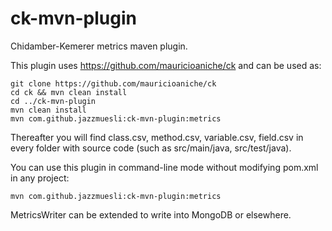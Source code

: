 # ck-mvn-plugin

Chidamber-Kemerer metrics maven plugin.

This plugin uses https://github.com/mauricioaniche/ck and can be used as:

	git clone https://github.com/mauricioaniche/ck
	cd ck && mvn clean install
	cd ../ck-mvn-plugin
	mvn clean install
	mvn com.github.jazzmuesli:ck-mvn-plugin:metrics

Thereafter you will find class.csv, method.csv, variable.csv, field.csv in every folder with source code (such as src/main/java, src/test/java).

You can use this plugin in command-line mode without modifying pom.xml in any project:

	mvn com.github.jazzmuesli:ck-mvn-plugin:metrics

MetricsWriter can be extended to write into MongoDB or elsewhere.
